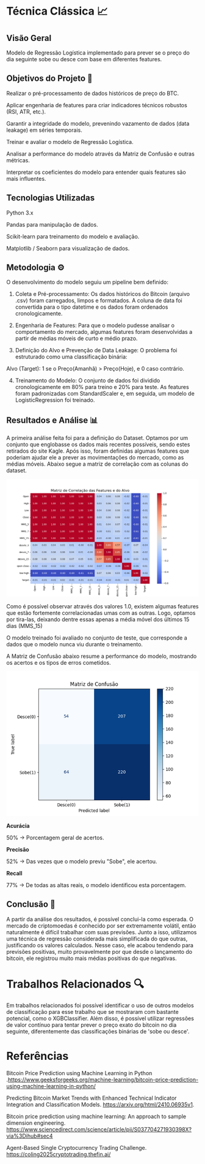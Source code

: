 # Técnica Clássica 📈

## Visão Geral 

Modelo de Regressão Logística implementado para prever se o preço do dia seguinte sobe ou desce com base em diferentes features.

## Objetivos do Projeto 🎯

Realizar o pré-processamento de dados históricos de preço do BTC.

Aplicar engenharia de features para criar indicadores técnicos robustos (RSI, ATR, etc.).

Garantir a integridade do modelo, prevenindo vazamento de dados (data leakage) em séries temporais.

Treinar e avaliar o modelo de Regressão Logística.

Analisar a performance do modelo através da Matriz de Confusão e outras métricas.

Interpretar os coeficientes do modelo para entender quais features são mais influentes.

## Tecnologias Utilizadas
Python 3.x

Pandas para manipulação de dados.

Scikit-learn para treinamento do modelo e avaliação.

Matplotlib / Seaborn para visualização de dados.

## Metodologia ⚙️
O desenvolvimento do modelo seguiu um pipeline bem definido:

1. Coleta e Pré-processamento: 
Os dados históricos do Bitcoin (arquivo .csv) foram carregados, limpos e formatados. A coluna de data foi convertida para o tipo datetime e os dados foram ordenados cronologicamente.

2. Engenharia de Features: 
Para que o modelo pudesse analisar o comportamento do mercado, algumas features foram desenvolvidas a partir de médias móveis de curto e médio prazo.

3. Definição do Alvo e Prevenção de Data Leakage: 
O problema foi estruturado como uma classificação binária:

Alvo (Target): 1 se o Preço(Amanhã) > Preço(Hoje), e 0 caso contrário.

4. Treinamento do Modelo: 
O conjunto de dados foi dividido cronologicamente em 80% para treino e 20% para teste. As features foram padronizadas com StandardScaler e, em seguida, um modelo de LogisticRegression foi treinado.

## Resultados e Análise 📊

A primeira análise feita foi para a definição do Dataset. Optamos por um conjunto que englobasse os dados mais recentes possíveis, sendo estes retirados do site Kagle. Após isso, foram definidas algumas features que poderiam ajudar ele a prever as movimentações do mercado, como as médias móveis. Abaixo segue a matriz de correlação com as colunas do dataset.

![Matriz de Correlação](../images/matriz_correlacao.png)

Como é possível observar através dos valores 1.0, existem algumas features que estão fortemente correlacionadas umas com as outras. Logo, optamos por tira-las, deixando dentre essas apenas a média móvel dos últimos 15 dias (MMS_15)

O modelo treinado foi avaliado no conjunto de teste, que corresponde a dados que o modelo nunca viu durante o treinamento.


A Matriz de Confusão abaixo resume a performance do modelo, mostrando os acertos e os tipos de erros cometidos.

![Matriz de Confusão](../images/matriz_confusao.png)



**Acurácia**

50% → Porcentagem geral de acertos.

**Precisão**

52% → Das vezes que o modelo previu "Sobe", ele acertou.

**Recall**

77% → De todas as altas reais, o modelo identificou esta porcentagem.

## Conclusão 🏁

A partir da análise dos resultados, é possível conclui-la como esperada. O mercado de criptomoedas é conhecido por ser extremamente volátil, então naturalmente é difícil trabalhar com suas previsões. Junto a isso, utilizamos uma técnica de regressão considerada mais simplificada do que outras, justificando os valores calculados. Nesse caso, ele acabou tendendo para previsões positivas, muito provavelmente por que desde o lançamento do bitcoin, ele registrou muito mais médias positivas do que negativas.

# Trabalhos Relacionados 🔍

Em trabalhos relacionados foi possível identificar o uso de outros modelos de classificação para esse trabalho que se mostraram com bastante potencial, como o XGBClassifier. Além disso, é possível utilizar regressões de valor contínuo para tentar prever o preço exato do bitcoin no dia seguinte, diferentemente das classificações binárias de 'sobe ou desce'.

# Referências

Bitcoin Price Prediction using Machine Learning in Python .https://www.geeksforgeeks.org/machine-learning/bitcoin-price-prediction-using-machine-learning-in-python/

Predicting Bitcoin Market Trends with Enhanced Technical Indicator Integration and Classification Models. https://arxiv.org/html/2410.06935v1. 

Bitcoin price prediction using machine learning: An approach to sample dimension engineering. https://www.sciencedirect.com/science/article/pii/S037704271930398X?via%3Dihub#sec4

Agent-Based Single Cryptocurrency Trading Challenge. https://coling2025cryptotrading.thefin.ai/
